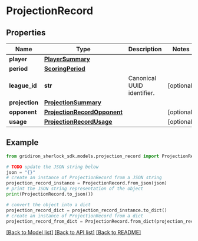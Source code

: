# ProjectionRecord


## Properties

Name | Type | Description | Notes
------------ | ------------- | ------------- | -------------
**player** | [**PlayerSummary**](PlayerSummary.md) |  | 
**period** | [**ScoringPeriod**](ScoringPeriod.md) |  | 
**league_id** | **str** | Canonical UUID identifier. | [optional] 
**projection** | [**ProjectionSummary**](ProjectionSummary.md) |  | 
**opponent** | [**ProjectionRecordOpponent**](ProjectionRecordOpponent.md) |  | [optional] 
**usage** | [**ProjectionRecordUsage**](ProjectionRecordUsage.md) |  | [optional] 

## Example

```python
from gridiron_sherlock_sdk.models.projection_record import ProjectionRecord

# TODO update the JSON string below
json = "{}"
# create an instance of ProjectionRecord from a JSON string
projection_record_instance = ProjectionRecord.from_json(json)
# print the JSON string representation of the object
print(ProjectionRecord.to_json())

# convert the object into a dict
projection_record_dict = projection_record_instance.to_dict()
# create an instance of ProjectionRecord from a dict
projection_record_from_dict = ProjectionRecord.from_dict(projection_record_dict)
```
[[Back to Model list]](../README.md#documentation-for-models) [[Back to API list]](../README.md#documentation-for-api-endpoints) [[Back to README]](../README.md)



